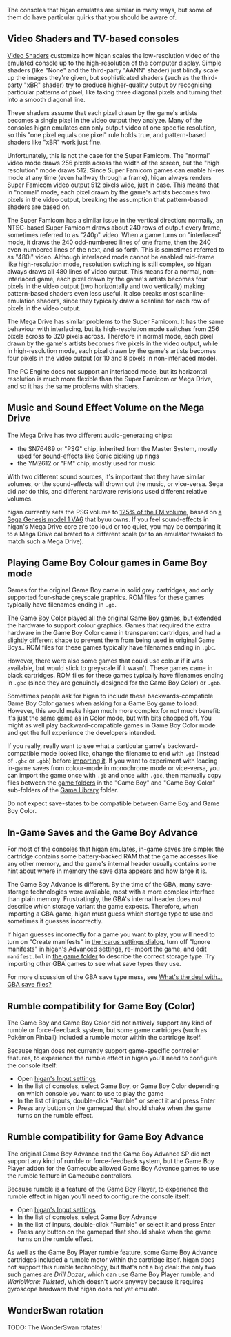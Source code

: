 The consoles that higan emulates
are similar in many ways,
but some of them do have particular quirks
that you should be aware of.

Video Shaders and TV-based consoles
-----------------------------------

[Video Shaders](guides/shaders.md)
customize how higan scales
the low-resolution video of the emulated console
up to the high-resolution of the computer display.
Simple shaders
(like "None"
and the third-party "AANN" shader)
just blindly scale up the images they're given,
but sophisticated shaders
(such as the third-party "xBR" shader)
try to produce higher-quality output
by recognising particular patterns of pixel,
like taking three diagonal pixels
and turning that into a smooth diagonal line.

These shaders assume that
each pixel drawn by the game's artists
becomes a single pixel in the video output they analyze.
Many of the consoles higan emulates
can only output video at one specific resolution,
so this "one pixel equals one pixel" rule holds true,
and pattern-based shaders like "xBR" work just fine.

Unfortunately,
this is not the case for the Super Famicom.
The "normal" video mode
draws 256 pixels across the width of the screen,
but the "high resolution" mode draws 512.
Since Super Famicom games can enable hi-res mode at any time
(even halfway through a frame),
higan always renders Super Famicom video output 512 pixels wide,
just in case.
This means that in "normal" mode,
each pixel drawn by the game's artists
becomes two pixels in the video output,
breaking the assumption
that pattern-based shaders are based on.

The Super Famicom has a similar issue in the vertical direction:
normally,
an NTSC-based Super Famicom draws about 240 rows of output every frame,
sometimes referred to as "240p" video.
When a game turns on "interlaced" mode,
it draws the 240 odd-numbered lines of one frame,
then the 240 even-numbered lines of the next,
and so forth.
This is sometimes referred to as "480i" video.
Although interlaced mode cannot be enabled mid-frame
like high-resolution mode,
resolution switching is still complex,
so higan always draws all 480 lines of video output.
This means for a normal, non-interlaced game,
each pixel drawn by the game's artists
becomes four pixels in the video output
(two horizontally and two vertically)
making pattern-based shaders even less useful.
It also breaks most scanline-emulation shaders,
since they typically draw a scanline
for each row of pixels in the video output.

The Mega Drive has similar problems
to the Super Famicom.
It has the same behaviour with interlacing,
but its high-resolution mode switches
from 256 pixels across to 320 pixels across.
Therefore in normal mode,
each pixel drawn by the game's artists
becomes five pixels in the video output,
while in high-resolution mode,
each pixel drawn by the game's artists
becomes four pixels in the video output
(or 10 and 8 pixels in non-interlaced mode).

The PC Engine does not support an interlaced mode,
but its horizontal resolution is much more flexible
than the Super Famicom or Mega Drive,
and so it has the same problems with shaders.

Music and Sound Effect Volume on the Mega Drive
-----------------------------------------------

The Mega Drive has two different audio-generating chips:

  - the SN76489 or "PSG" chip,
    inherited from the Master System,
    mostly used for sound-effects
    like Sonic picking up rings
  - the YM2612 or "FM" chip,
    mostly used for music

With two different sound sources,
it's important that they have similar volumes,
or the sound-effects will drown out the music,
or vice-versa.
Sega did *not* do this,
and different hardware revisions
used different relative volumes.

higan currently
sets the PSG volume to [125% of the FM volume][vol],
based on [a Sega Genesis model 1 VA6][va6] that byuu owns.
If you feel sound-effects in higan's Mega Drive core
are too loud or too quiet,
you may be comparing it
to a Mega Drive calibrated to a different scale
(or to an emulator tweaked to match such a Mega Drive).

[vol]: https://board.byuu.org/viewtopic.php?p=42482#p42482
[va6]: https://board.byuu.org/viewtopic.php?p=42195#p42195

Playing Game Boy Colour games in Game Boy mode
----------------------------------------------

Games for the original Game Boy
came in solid grey cartridges,
and only supported four-shade greyscale graphics.
ROM files for these games
typically have filenames ending in `.gb`.

The Game Boy Color played all the original Game Boy games,
but extended the hardware to support colour graphics.
Games that required
the extra hardware in the Game Boy Color
came in transparent cartridges,
and had a slightly different shape
to prevent them from being used in original Game Boys..
ROM files for these games
typically have filenames ending in `.gbc`.

However,
there were also some games
that could use colour if it was available,
but would stick to greyscale if it wasn't.
These games came in black cartridges.
ROM files for these games
typically have filenames ending in `.gbc`
(since they are genuinely designed for the Game Boy Color)
or `.gbb`.

Sometimes people ask
for higan to include these backwards-compatible Game Boy Color games
when asking for a Game Boy game to load.
However,
this would make higan much more complex
for not much benefit:
it's just the same game as in Color mode,
but with bits chopped off.
You might as well play backward-compatible games
in Game Boy Color mode
and get the full experience the developers intended.

If you really, really want to see
what a particular game's backward-compatible mode looked like,
change the filename to end with `.gb`
(instead of `.gbc` or `.gbb`)
before [importing it](guides/import.md).
If you want to experiment
with loading in-game saves from colour-mode in monochrome mode
or vice-versa,
you can import the game once with `.gb`
and once with `.gbc`,
then manually copy files between the
[game folders](concepts/game-folders.md)
in the "Game Boy" and "Game Boy Color" sub-folders
of the [Game Library](concepts/game-library.md) folder.

Do not expect save-states to be compatible between
Game Boy and Game Boy Color.

In-Game Saves and the Game Boy Advance
--------------------------------------

For most of the consoles that higan emulates,
in-game saves are simple:
the cartridge contains some battery-backed RAM
that the game accesses like any other memory,
and the game's internal header usually contains some hint
about where in memory the save data appears
and how large it is.

The Game Boy Advance is different.
By the time of the GBA,
many save-storage technologies were available,
most with a more complex interface than plain memory.
Frustratingly, the GBA's internal header
does *not* describe which storage variant the game expects.
Therefore,
when importing a GBA game,
higan must guess which storage type to use
and sometimes it guesses incorrectly.

If higan guesses incorrectly for a game you want to play,
you will need to turn on
"Create manifests" in
[the Icarus settings dialog](interface/icarus.md#the-icarus-settings-dialog),
turn off
"Ignore manifests" in
[higan's Advanced settings](interface/higan-config.md#advanced),
re-import the game,
and edit `manifest.bml` in
[the game folder](concepts/game-folders.md)
to describe the correct storage type.
Try importing other GBA games to see what save types they use.

For more discussion of the GBA save type mess,
see [What's the deal with... GBA save files?][gbasaves]

[gbasaves]: http://zork.net/~st/jottings/GBA_saves.html

Rumble compatibility for Game Boy (Color)
-----------------------------------------

The Game Boy and Game Boy Color did not natively support
any kind of rumble or force-feedback system,
but some game cartridges (such as Pokémon Pinball)
included a rumble motor within the cartridge itself.

Because higan does not currently support
game-specific controller features,
to experience the rumble effect in higan
you'll need to configure the console itself:

  - Open
    [higan's Input settings](interface/higan-config.md#input)
  - In the list of consoles,
    select Game Boy, or Game Boy Color
    depending on which console you want to use to play the game
  - In the list of inputs,
    double-click "Rumble"
    or select it and press Enter
  - Press any button on the gamepad that should shake
    when the game turns on the rumble effect.

Rumble compatibility for Game Boy Advance
-----------------------------------------

The original Game Boy Advance
and the Game Boy Advance SP
did not support any kind of rumble or force-feedback system,
but the Game Boy Player addon for the Gamecube
allowed Game Boy Advance games
to use the rumble feature in Gamecube controllers.

Because rumble is a feature of the Game Boy Player,
to experience the rumble effect in higan
you'll need to configure the console itself:

  - Open
    [higan's Input settings](interface/higan-config.md#input)
  - In the list of consoles,
    select Game Boy Advance
  - In the list of inputs,
    double-click "Rumble"
    or select it and press Enter
  - Press any button on the gamepad that should shake
    when the game turns on the rumble effect.

As well as the Game Boy Player rumble feature,
some Game Boy Advance cartridges
included a rumble motor within the cartridge itself.
higan does not support this rumble technology,
but that's not a big deal:
the only two such games are *Drill Dozer*,
which can use Game Boy Player rumble,
and *WarioWare: Twisted*,
which doesn't work anyway
because it requires gyroscope hardware
that higan does not yet emulate.

WonderSwan rotation
-------------------

TODO: The WonderSwan rotates!

